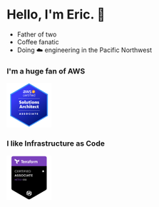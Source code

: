 # Hello, I'm Eric. 👋

- Father of two
- Coffee fanatic
- Doing ☁️ engineering in the Pacific Northwest

### I'm a huge fan of AWS

<a href="https://www.credly.com/badges/e9c8fd78-5eac-45a5-b2b9-5c14ff2e2d4a/linked_in_profile">
<img class="icon-image" height="100" src="https://github.com/ericmhayes/ericmhayes/blob/main/images/aws_solutions_architect_badge.png" alt="AWS Certified Solutions Architect Associate" />    
</a>

### I like Infrastructure as Code

<a href="https://www.credly.com/badges/e9c8fd78-5eac-45a5-b2b9-5c14ff2e2d4a/linked_in_profile">
<img class="icon-image" height="100" src="https://github.com/ericmhayes/ericmhayes/blob/main/images/terraform_associate_badge.png" alt="Hashicorp Terraform Associate" />    
</a>

<!--
**ericmhayes/ericmhayes** is a ✨ _special_ ✨ repository because its `README.md` (this file) appears on your GitHub profile.

Here are some ideas to get you started:

- 🔭 I’m currently working on ...
- 🌱 I’m currently learning ...
- 👯 I’m looking to collaborate on ...
- 🤔 I’m looking for help with ...
- 💬 Ask me about ...
- 📫 How to reach me: ...
- 😄 Pronouns: ...
- ⚡ Fun fact: ...
-->
